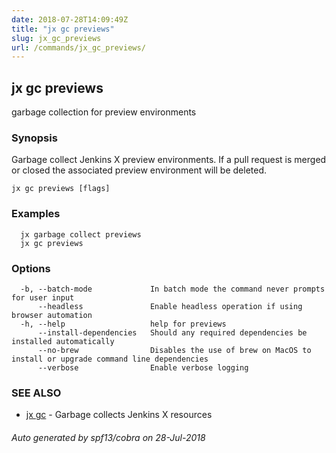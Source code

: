 ```yaml
---
date: 2018-07-28T14:09:49Z
title: "jx gc previews"
slug: jx_gc_previews
url: /commands/jx_gc_previews/
---
```

## jx gc previews

garbage collection for preview environments

### Synopsis

Garbage collect Jenkins X preview environments.  If a pull request is merged or closed the associated preview environment will be deleted.

```
jx gc previews [flags]
```

### Examples

```
  jx garbage collect previews
  jx gc previews
```

### Options

```
  -b, --batch-mode             In batch mode the command never prompts for user input
      --headless               Enable headless operation if using browser automation
  -h, --help                   help for previews
      --install-dependencies   Should any required dependencies be installed automatically
      --no-brew                Disables the use of brew on MacOS to install or upgrade command line dependencies
      --verbose                Enable verbose logging
```

### SEE ALSO

* [jx gc](/commands/jx_gc/)	 - Garbage collects Jenkins X resources

###### Auto generated by spf13/cobra on 28-Jul-2018
